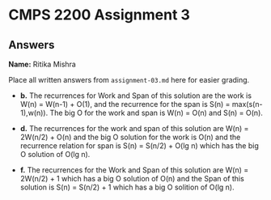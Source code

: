 # CMPS 2200 Assignment 3
## Answers

**Name:** Ritika Mishra


Place all written answers from `assignment-03.md` here for easier grading.






- **b.**
The recurrences for Work and Span of this solution are the work is W(n) = W(n-1) + O(1), and the recurrence for the span is S(n) = max(s(n-1),w(n)). The big O for the work and span is W(n) = O(n) and S(n) = O(n). 



- **d.**
The recurrences for the work and span of this solution are W(n) = 2W(n/2) + O(n) and the big O solution for the work is O(n) and the recurrence relation for span is S(n) = S(n/2) + O(lg n) which has the big O solution of O(lg n). 




- **f.**
The recurrences for the Work and Span of this solution are W(n) = 2W(n/2) + 1 which has a big O solution of O(n) and the Span of this solution is S(n) = S(n/2) + 1 which has a big O solition of O(lg n). 
